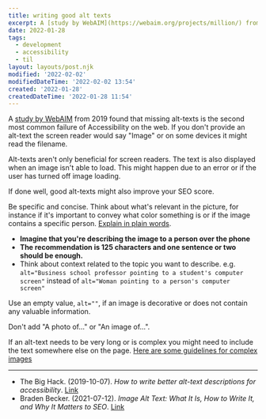 ```yaml
---
title: writing good alt texts
excerpt: A [study by WebAIM](https://webaim.org/projects/million/) from 2019 found that missing alt-texts is the second most common failure of Accessibility on the web. If you don't provide an alt-text the screen reader would say "Image" or on some devices it might read the filename.
date: 2022-01-28
tags:
  - development
  - accessibility
  - til
layout: layouts/post.njk
modified: '2022-02-02'
modifiedDateTime: '2022-02-02 13:54'
created: '2022-01-28'
createdDateTime: '2022-01-28 11:54'
---
```


A [study by WebAIM](https://webaim.org/projects/million/) from 2019 found that missing alt-texts is the second most common failure of Accessibility on the web. If you don't provide an alt-text the screen reader would say "Image" or on some devices it might read the filename.

Alt-texts aren't only beneficial for screen readers. The text is also displayed when an image isn't able to load. This might happen due to an error or if the user has turned off image loading.

If done well, good alt-texts might also improve your SEO score.

Be specific and concise. Think about what's relevant in the picture, for instance if it's important to convey what color something is or if the image contains a specific person. [Explain in plain words](/posts/explain-in-plain-words).

- **Imagine that you're describing the image to a person over the phone**
- **The recommendation is 125 characters and one sentence or two should be enough.**
- Think about context related to the topic you want to describe. e.g. `alt="Business school professor pointing to a student's computer screen"` instead of `alt="Woman pointing to a person's computer screen"`

Use an empty value, `alt=""`, if an image is decorative or does not contain any valuable information.

Don't add "A photo of..." or "An image of...".

If an alt-text needs to be very long or is complex you might need to include the text somewhere else on the page. [Here are some guidelines for complex images](https://accessibility.psu.edu/images/)

---
- The Big Hack. (2019-10-07). _How to write better alt-text descriptions for accessibility_. [Link](https://bighack.org/how-to-write-better-alt-text-descriptions-for-accessibility/)
- Braden Becker. (2021-07-12). _Image Alt Text: What It Is, How to Write It, and Why It Matters to SEO_. [Link](https://blog.hubspot.com/marketing/image-alt-text)
